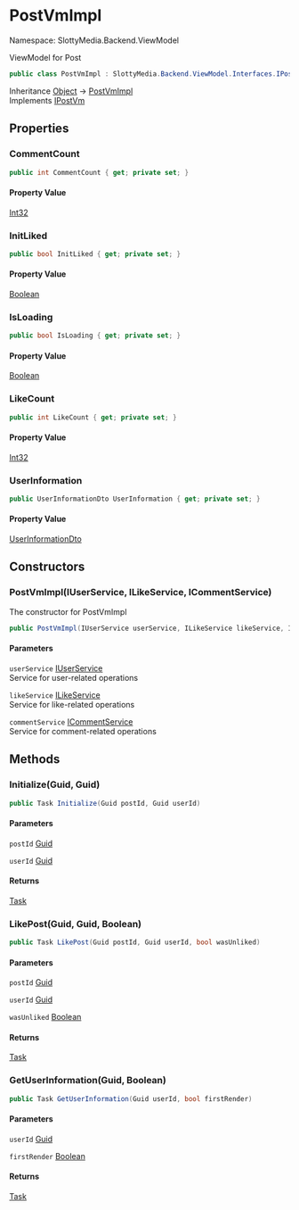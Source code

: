 # PostVmImpl

Namespace: SlottyMedia.Backend.ViewModel

ViewModel for Post

```csharp
public class PostVmImpl : SlottyMedia.Backend.ViewModel.Interfaces.IPostVm
```

Inheritance [Object](https://docs.microsoft.com/en-us/dotnet/api/system.object) → [PostVmImpl](./slottymedia.backend.viewmodel.postvmimpl.md)<br>
Implements [IPostVm](./slottymedia.backend.viewmodel.interfaces.ipostvm.md)

## Properties

### **CommentCount**

```csharp
public int CommentCount { get; private set; }
```

#### Property Value

[Int32](https://docs.microsoft.com/en-us/dotnet/api/system.int32)<br>

### **InitLiked**

```csharp
public bool InitLiked { get; private set; }
```

#### Property Value

[Boolean](https://docs.microsoft.com/en-us/dotnet/api/system.boolean)<br>

### **IsLoading**

```csharp
public bool IsLoading { get; private set; }
```

#### Property Value

[Boolean](https://docs.microsoft.com/en-us/dotnet/api/system.boolean)<br>

### **LikeCount**

```csharp
public int LikeCount { get; private set; }
```

#### Property Value

[Int32](https://docs.microsoft.com/en-us/dotnet/api/system.int32)<br>

### **UserInformation**

```csharp
public UserInformationDto UserInformation { get; private set; }
```

#### Property Value

[UserInformationDto](./slottymedia.backend.dtos.userinformationdto.md)<br>

## Constructors

### **PostVmImpl(IUserService, ILikeService, ICommentService)**

The constructor for PostVmImpl

```csharp
public PostVmImpl(IUserService userService, ILikeService likeService, ICommentService commentService)
```

#### Parameters

`userService` [IUserService](./slottymedia.backend.services.interfaces.iuserservice.md)<br>
Service for user-related operations

`likeService` [ILikeService](./slottymedia.backend.services.interfaces.ilikeservice.md)<br>
Service for like-related operations

`commentService` [ICommentService](./slottymedia.backend.services.interfaces.icommentservice.md)<br>
Service for comment-related operations

## Methods

### **Initialize(Guid, Guid)**

```csharp
public Task Initialize(Guid postId, Guid userId)
```

#### Parameters

`postId` [Guid](https://docs.microsoft.com/en-us/dotnet/api/system.guid)<br>

`userId` [Guid](https://docs.microsoft.com/en-us/dotnet/api/system.guid)<br>

#### Returns

[Task](https://docs.microsoft.com/en-us/dotnet/api/system.threading.tasks.task)<br>

### **LikePost(Guid, Guid, Boolean)**

```csharp
public Task LikePost(Guid postId, Guid userId, bool wasUnliked)
```

#### Parameters

`postId` [Guid](https://docs.microsoft.com/en-us/dotnet/api/system.guid)<br>

`userId` [Guid](https://docs.microsoft.com/en-us/dotnet/api/system.guid)<br>

`wasUnliked` [Boolean](https://docs.microsoft.com/en-us/dotnet/api/system.boolean)<br>

#### Returns

[Task](https://docs.microsoft.com/en-us/dotnet/api/system.threading.tasks.task)<br>

### **GetUserInformation(Guid, Boolean)**

```csharp
public Task GetUserInformation(Guid userId, bool firstRender)
```

#### Parameters

`userId` [Guid](https://docs.microsoft.com/en-us/dotnet/api/system.guid)<br>

`firstRender` [Boolean](https://docs.microsoft.com/en-us/dotnet/api/system.boolean)<br>

#### Returns

[Task](https://docs.microsoft.com/en-us/dotnet/api/system.threading.tasks.task)<br>
